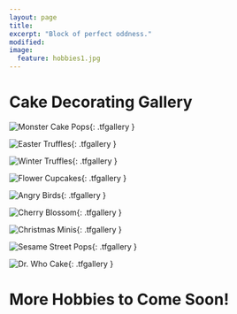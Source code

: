 ```yaml
---
layout: page
title:
excerpt: "Block of perfect oddness."
modified:
image:
  feature: hobbies1.jpg
---
```


# Cake Decorating Gallery

![Monster Cake Pops](/images/monsters.jpg "Monster Cake Pops"){: .tfgallery }

![Easter Truffles](/images/easter.jpg "Easter Truffles"){: .tfgallery }

![Winter Truffles](/images/winter-minis.jpg "Winter Truffles"){: .tfgallery }

![Flower Cupcakes](/images/flowers.jpg "Flower Cupcakes"){: .tfgallery }

![Angry Birds](/images/angry-birds.jpg "Angry Birds Cake Pops"){: .tfgallery }

![Cherry Blossom](/images/cherry-blossom.jpg "Cherry Blossom Cupcakes"){: .tfgallery }

![Christmas Minis](/images/christmas-minis.jpg "Christmas Minis"){: .tfgallery }

![Sesame Street Pops](/images/sesame-street.jpg "Sesame Street Pops"){: .tfgallery }

![Dr. Who Cake](/images/dr-who.jpg "Dr. Who Cake"){: .tfgallery }

# More Hobbies to Come Soon!